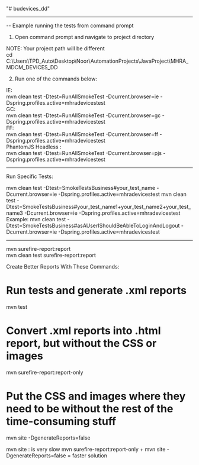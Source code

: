 "# budevices_dd"

<hr/>
-- Example running the tests from command prompt

1. Open command prompt and navigate to project directory

NOTE: Your project path will be different<br/>
cd C:\Users\TPD_Auto\Desktop\Noor\AutomationProjects\JavaProject\MHRA_MDCM_DEVICES_DD

2. Run one of the commands below:

IE:<br/>
mvn clean test -Dtest=RunAllSmokeTest -Dcurrent.browser=ie -Dspring.profiles.active=mhradevicestest
<br/>
GC:<br/>
mvn clean test -Dtest=RunAllSmokeTest -Dcurrent.browser=gc -Dspring.profiles.active=mhradevicestest
<br/>
FF:<br/>
mvn clean test -Dtest=RunAllSmokeTest -Dcurrent.browser=ff -Dspring.profiles.active=mhradevicestest
<br/>
PhantomJS Headless :<br/>
mvn clean test -Dtest=RunAllSmokeTest -Dcurrent.browser=pjs -Dspring.profiles.active=mhradevicestest
<br/>

<hr/>
Run Specific Tests:<br/>

mvn clean test -Dtest=SmokeTestsBusiness#your_test_name -Dcurrent.browser=ie -Dspring.profiles.active=mhradevicestest
mvn clean test -Dtest=SmokeTestsBusiness#your_test_name1+your_test_name2+your_test_name3 -Dcurrent.browser=ie -Dspring.profiles.active=mhradevicestest
Example:
mvn clean test -Dtest=SmokeTestsBusiness#asAUserIShouldBeAbleToLoginAndLogout -Dcurrent.browser=ie -Dspring.profiles.active=mhradevicestest

<hr/>

mvn surefire-report:report
 <br/>
mvn clean test surefire-report:report
 <br/>

Create Better Reports With These Commands: <br/>
# Run tests and generate .xml reports
mvn test
# Convert .xml reports into .html report, but without the CSS or images
mvn surefire-report:report-only
# Put the CSS and images where they need to be without the rest of the time-consuming stuff
mvn site -DgenerateReports=false

mvn site : is very slow
mvn surefire-report:report-only + mvn site -DgenerateReports=false = faster solution


